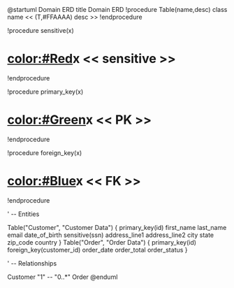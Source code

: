 <domainDesign title="Domain ERD">
@startuml Domain ERD
title Domain ERD
!procedure Table(name,desc)
class name << (T,#FFAAAA) desc >>
!endprocedure

!procedure sensitive(x)
# <color:#Red>x </color> << sensitive >>
!endprocedure

!procedure primary_key(x)
# <color:#Green>x </color> << PK >>
!endprocedure

!procedure foreign_key(x)
# <color:#Blue>x </color> << FK >>
!endprocedure

' -- Entities

Table("Customer", "Customer Data") {
    primary_key(id)
    first_name
    last_name
    email
    date_of_birth
    sensitive(ssn)
    address_line1
    address_line2
    city
    state
    zip_code
    country
}
Table("Order", "Order Data") {
    primary_key(id)
    foreign_key(customer_id)
    order_date
    order_total
    order_status
}

' -- Relationships

Customer "1" -- "0..*" Order
@enduml
</domainDesign>